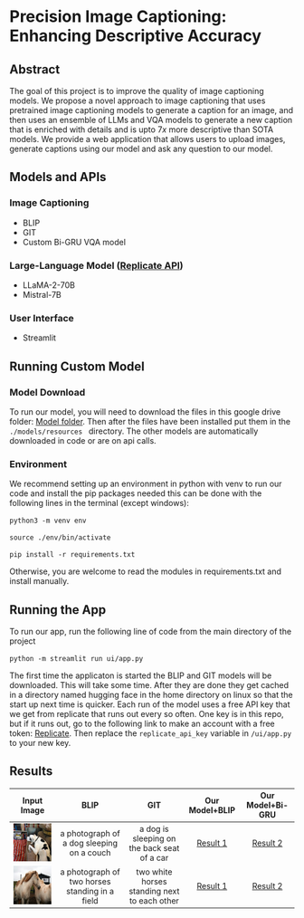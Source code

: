 # Precision Image Captioning: Enhancing Descriptive Accuracy

## Abstract
The goal of this project is to improve the quality of image captioning models. We propose a novel approach to image captioning that uses pretrained image captioning models to generate a caption for an image, and then uses an ensemble of LLMs and VQA models to generate a new caption that is enriched with details and is upto $7x$ more descriptive than SOTA models. We provide a web application that allows users to upload images, generate captions using our model and ask any question to our model.

## Models and APIs
### Image Captioning
- BLIP
- GIT
- Custom Bi-GRU VQA model

### Large-Language Model ([Replicate API](https://replicate.com/meta/llama-2-70b-chat/api?tab=nodejs))
- LLaMA-2-70B
- Mistral-7B

### User Interface
- Streamlit

## Running Custom Model
### Model Download
To run our model, you will need to download the files in this google drive folder: [Model folder](https://drive.google.com/drive/folders/1oz2Jd2Mz7uHh82SrrkYeMrmesfW4QYQ2?usp=sharing). Then after the files have been installed put them in the `./models/resources ` directory. The other models are automatically downloaded in code or are on api calls.

### Environment
We recommend setting up an environment in python with venv to run our code and install the pip packages needed this can be done with the following lines in the terminal (except windows):
```
python3 -m venv env
```
```
source ./env/bin/activate
```
```
pip install -r requirements.txt
```
Otherwise, you are welcome to read the modules in requirements.txt and install manually.

## Running the App

To run our app, run the following line of code from the main directory of the project

```
python -m streamlit run ui/app.py
```
The first time the applicaton is started the BLIP and GIT models will be downloaded. This will take some time. After they are done they get cached in a directory named hugging face in the home directory on linux so that the start up next time is quicker. Each run of the model uses a free API key that we get from replicate that runs out every so often. One key is in this repo, but if it runs out, go to the following link to make an account with a free token: [Replicate](https://replicate.com). Then replace the `replicate_api_key` variable in `/ui/app.py` to your new key.

## Results
 Input Image | BLIP | GIT | Our Model+BLIP | Our Model+Bi-GRU | 
:-------------------------:|:-------------------------:|:-------------------------:|:-------------------------:|:-------------------------:
![image](./images/img_20.png) | a photograph of a dog sleeping on a couch|a dog is sleeping on the back seat of a car|[Result 1](./results/img_20_1.md)|[Result 2](./results/img_20_2.md)|
![image](./images/img_24.png)|a photograph of two horses standing in a field| two white horses standing next to each other| [Result 1](./results/img_20_1.md) |[Result 2](./results/img_20_2.md)|
